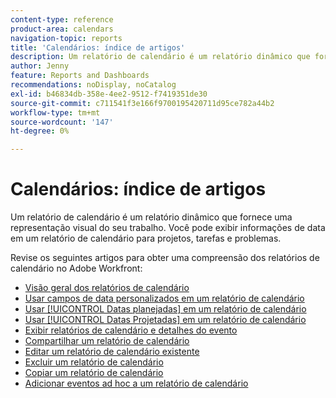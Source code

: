 ```yaml
---
content-type: reference
product-area: calendars
navigation-topic: reports
title: 'Calendários: índice de artigos'
description: Um relatório de calendário é um relatório dinâmico que fornece uma representação visual do seu trabalho. Você pode exibir informações de data em um relatório de calendário para projetos, tarefas e problemas. Revise estes artigos para obter uma compreensão dos relatórios de calendário no Adobe Workfront.
author: Jenny
feature: Reports and Dashboards
recommendations: noDisplay, noCatalog
exl-id: b46834db-358e-4ee2-9512-f7419351de30
source-git-commit: c711541f3e166f9700195420711d95ce782a44b2
workflow-type: tm+mt
source-wordcount: '147'
ht-degree: 0%

---
```


# Calendários: índice de artigos

<!--Audited: 01/2024-->

Um relatório de calendário é um relatório dinâmico que fornece uma representação visual do seu trabalho. Você pode exibir informações de data em um relatório de calendário para projetos, tarefas e problemas.

Revise os seguintes artigos para obter uma compreensão dos relatórios de calendário no Adobe Workfront:

* [Visão geral dos relatórios de calendário](../../../reports-and-dashboards/reports/calendars/calendar-reports-overview.md)
* [Usar campos de data personalizados em um relatório de calendário](../../../reports-and-dashboards/reports/calendars/use-custom-dates.md)
* [Usar [!UICONTROL Datas planejadas] em um relatório de calendário](../../../reports-and-dashboards/reports/calendars/use-planned-dates.md)
* [Usar [!UICONTROL Datas Projetadas] em um relatório de calendário](../../../reports-and-dashboards/reports/calendars/use-projected-dates.md)
* [Exibir relatórios de calendário e detalhes do evento](../../../reports-and-dashboards/reports/calendars/view-calendar-reports-and-event-details.md)
* [Compartilhar um relatório de calendário](../../../reports-and-dashboards/reports/calendars/share-a-calendar-report.md)
* [Editar um relatório de calendário existente](../../../reports-and-dashboards/reports/calendars/edit-an-existing-calendar-report.md)
* [Excluir um relatório de calendário](../../../reports-and-dashboards/reports/calendars/delete-a-calendar-report.md)
* [Copiar um relatório de calendário](../../../reports-and-dashboards/reports/calendars/copy-a-calendar-report.md)
* [Adicionar eventos ad hoc a um relatório de calendário](../../../reports-and-dashboards/reports/calendars/add-ad-hoc-events.md)
